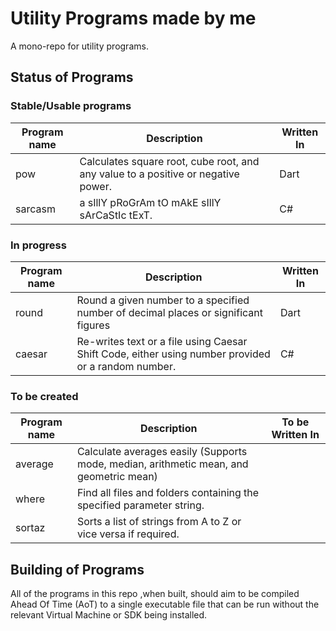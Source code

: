 # Utility Programs made by me
A mono-repo for utility programs.

## Status of Programs

### Stable/Usable programs
| Program name | Description | Written  In |
|-|-|-|
| pow | Calculates square root, cube root, and any value to a positive or negative power. | Dart |
| sarcasm | a sIllY pRoGrAm tO mAkE sIllY sArCaStIc tExT. | C# |

### In progress 
| Program name | Description | Written  In |
|-|-|-|
| round | Round a given number to a specified number of decimal places or significant figures | Dart |
| caesar | Re-writes text or a file using Caesar Shift Code, either using  number provided or a random number. | C# |


### To be created
| Program name | Description | To be Written  In |
|-|-|-|
| average | Calculate averages easily (Supports mode, median, arithmetic mean, and geometric mean) |  |
| where | Find all files and folders containing the specified parameter string. |
| sortaz | Sorts a list of strings from A to Z or vice versa if required. |

## Building of Programs
All of the programs in this repo ,when built, should aim to be compiled Ahead Of Time (AoT) to a single executable file that can be run without the relevant Virtual Machine or SDK being installed.
